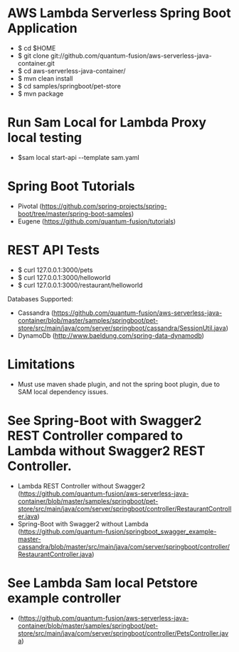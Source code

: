 
# AWS Lambda Serverless Spring Boot Application

- $ cd $HOME
- $ git clone git://github.com/quantum-fusion/aws-serverless-java-container.git
- $ cd aws-serverless-java-container/
- $ mvn clean install
- $ cd samples/springboot/pet-store
- $ mvn package

# Run Sam Local for Lambda Proxy local testing

- $sam local start-api --template sam.yaml

# Spring Boot Tutorials
- Pivotal (https://github.com/spring-projects/spring-boot/tree/master/spring-boot-samples)
- Eugene (https://github.com/quantum-fusion/tutorials)

# REST API Tests

- $ curl 127.0.0.1:3000/pets
- $ curl 127.0.0.1:3000/helloworld
- $ curl 127.0.0.1:3000/restaurant/helloworld

Databases Supported:
- Cassandra (https://github.com/quantum-fusion/aws-serverless-java-container/blob/master/samples/springboot/pet-store/src/main/java/com/server/springboot/cassandra/SessionUtil.java)
- DynamoDb (http://www.baeldung.com/spring-data-dynamodb)

# Limitations
- Must use maven shade plugin, and not the spring boot plugin, due to SAM local dependency issues.

# See Spring-Boot with Swagger2 REST Controller compared to Lambda without Swagger2 REST Controller.
- Lambda REST Controller without Swagger2 (https://github.com/quantum-fusion/aws-serverless-java-container/blob/master/samples/springboot/pet-store/src/main/java/com/server/springboot/controller/RestaurantController.java)
- Spring-Boot with Swagger2 without Lambda (https://github.com/quantum-fusion/springboot_swagger_example-master-cassandra/blob/master/src/main/java/com/server/springboot/controller/RestaurantController.java)

# See Lambda Sam local Petstore example controller
- (https://github.com/quantum-fusion/aws-serverless-java-container/blob/master/samples/springboot/pet-store/src/main/java/com/server/springboot/controller/PetsController.java)



